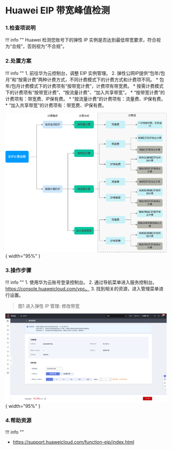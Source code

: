 # Huawei EIP 带宽峰值检测

### 1.检查项说明
!!! info ""
Huawei 检测您账号下的弹性 IP 实例是否达到最低带宽要求，符合视为“合规”，否则视为“不合规”。

### 2.处置方案
!!! info ""
    1. 前往华为云控制台，调整 EIP 实例管理。
    2. 弹性公网IP提供“包年/包月”和“按需计费”两种计费方式，不同计费模式下的计费方式和计费项不同。
        * 包年/包月计费模式下的计费项有“按带宽计费”，计费项有带宽费。
        * 按需计费模式下的计费项有“按带宽计费”、“按流量计费”、“加入共享带宽”。
            * “按带宽计费”的计费项有：带宽费、IP保有费。
            * “按流量计费”的计费项有：流量费、IP保有费。
            * “加入共享带宽”的计费项有：带宽费、IP保有费。

![处置方案](../../img/suggest/huawei/eip/img.png){ width="95%" }

### 3.操作步骤
!!! info ""
    1. 使用华为云账号登录控制台。
    2. 通过导航菜单进入服务控制台。https://console.huaweicloud.com/vpc。
    3. 找到相关的资源，进入管理菜单进行设置。

> 图1 进入弹性 IP 管理: 修改带宽

![处置方案](../../img/suggest/huawei/eip/img_1.png){ width="95%" }

### 4.帮助资源
!!! info ""
- https://support.huaweicloud.com/function-eip/index.html
